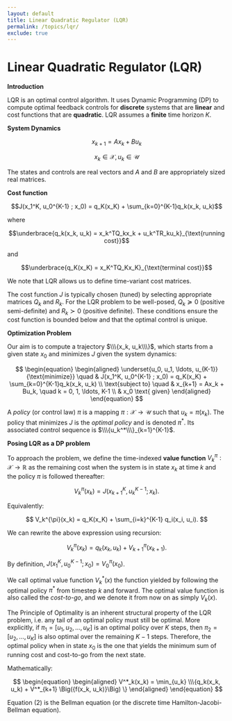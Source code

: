 ```yaml
---
layout: default
title: Linear Quadratic Regulator (LQR)
permalink: /topics/lqr/
exclude: true
---
```


# Linear Quadratic Regulator (LQR)

$\textbf{Introduction}$

LQR is an optimal control algorithm. It uses Dynamic Programming (DP) to compute optimal feedback controls for $\textbf{discrete}$ systems that are $\textbf{linear}$ and cost functions that are $\textbf{quadratic}$. LQR assumes a $\textbf{finite}$ time horizon $K$.

$\textbf{System Dynamics}$

$$x_{k+1} = Ax_k + Bu_k$$

$$x_k \in \mathcal{X}, u_k \in \mathcal{U}$$

The states and controls are real vectors and $A$ and $B$ are appropriately sized real matrices.

$\textbf{Cost function}$

$$J(x_1^K, u_0^{K-1} ; x_0) = q_K(x_K) + \sum_{k=0}^{K-1}q_k(x_k, u_k)$$

where 

$$\underbrace{q_k(x_k, u_k) = x_k^TQ_kx_k + u_k^TR_ku_k}_{\text{running cost}}$$

and 

$$\underbrace{q_K(x_K) = x_K^TQ_Kx_K}_{\text{terminal cost}}$$

We note that LQR allows us to define time-variant cost matrices.

The cost function $J$ is typically chosen (tuned) by selecting appropriate matrices $Q_k$ and $R_k$. For the LQR problem to be well-posed, $Q_k \succcurlyeq 0$ (positive semi-definite) and $R_k \succ 0$ (positive definite). These conditions ensure the cost function is bounded below and that the optimal control is unique.

$\textbf{Optimization Problem}$

Our aim is to compute a trajectory $\\\{x_k,  u_k\\\}$, which starts from a given state $x_0$ and minimizes $J$ given the system dynamics:

$$
\begin{equation}
\begin{aligned}
\underset{u_0, u_1, \ldots, u_{K-1}}{\text{minimize}} \quad & J(x_1^K, u_0^{K-1} ; x_0) = q_K(x_K) + \sum_{k=0}^{K-1}q_k(x_k, u_k) \\
\text{subject to} \quad & x_{k+1} = Ax_k + Bu_k, \quad k = 0, 1, \ldots, K-1 \\
& x_0 \text{ given}
\end{aligned}
\end{equation}
$$

A $\textit{policy}$ (or control law) $\pi$ is a mapping $\pi : \mathcal{X} \to \mathcal{U}$ such that $u_k = \pi(x_k)$. The policy that minimizes $J$ is the $\textit{optimal policy}$ and is denoted $\pi^{\ast}$. Its associated control sequence is $\\\{u_k^*\\\}_{k=1}^{K-1}$. 

$\textbf{Posing LQR as a DP problem}$

To approach the problem, we define the time-indexed $\textbf{value function}$
$V_k^{\pi} : \mathcal{X} \to \mathbb{R}$ as the remaining cost when the system is in state $x_k$ at time $k$ and the policy $\pi$ is followed thereafter:

$$
V_k^{\pi}(x_k) = J(x_{k+1}^K, u_k^{K-1}; x_k).
$$

Equivalently:

$$
V_k^{\pi}(x_k) = q_K(x_K) + \sum_{i=k}^{K-1} q_i(x_i, u_i).
$$

We can rewrite the above expression using recursion:

$$
V_k^{\pi}(x_k) = q_k(x_k, u_k) + V_{k+1}^{\pi}(x_{k+1}).
$$

By definition, $J(x_1^K, u_0^{K-1} ; x_0) = V_0^{\pi}(x_0)$.

We call optimal value function $V^*_k(x)$ the function yielded by following the optimal policy $\pi^*$ from timestep $k$ and forward. The optimal value function is also called the $\textit{cost-to-go}$, and we denote it from now on as simply $V_k(x)$.

The Principle of Optimality is an inherent structural property of the LQR problem, i.e. any tail of an optimal policy must still be optimal. More explicitly, if $\pi_1 = [u_1, u_2, \dots, u_{K}]$ is an optimal policy over $K$ steps, then $\pi_2 = [u_2, \dots, u_{K}]$ is also optimal over the remaining $K-1$ steps. Therefore, the optimal policy when in state $x_0$ is the one that yields the minimum sum of running cost and cost-to-go from the next state.

Mathematically:

$$
\begin{equation}
\begin{aligned}
V^*_k(x_k) = \min_{u_k} \\\{q_k(x_k, u_k) + V^*_{k+1} \Big({f(x_k, u_k)}\Big) \}
\end{aligned}
\end{equation}
$$


Equation (2) is the Bellman equation (or the discrete time Hamilton-Jacobi-Bellman equation). 
